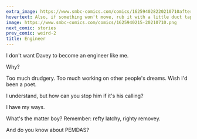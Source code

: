 ```yaml
---
extra_image: https://www.smbc-comics.com/comics/162594028220210710after.png
hovertext: Also, if something won't move, rub it with a little duct tape.
image: https://www.smbc-comics.com/comics/1625940215-20210710.png
next_comic: stories
prev_comic: weird-2
title: Engineer
---
```


I don't want Davey to become an engineer like me.

Why?

Too much drudgery. Too much working on other people's dreams. Wish I'd been a poet.

I understand, but how can you stop him if it's his calling?

I have my ways.

What's the matter boy? Remember: refty latchy, righty removey.

And do you know about PEMDAS?
